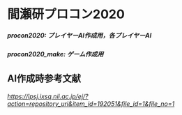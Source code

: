 # 間瀬研プロコン2020
##### procon2020: プレイヤーAI作成用，各プレイヤーAI
##### procon2020_make: ゲーム作成用
## AI作成時参考文献
###### https://ipsj.ixsq.nii.ac.jp/ej/?action=repository_uri&item_id=192051&file_id=1&file_no=1
